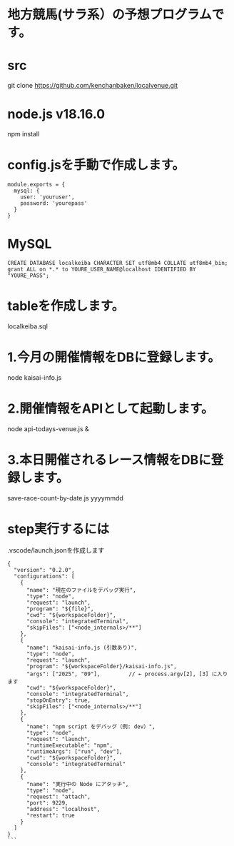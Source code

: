 # 地方競馬(サラ系）の予想プログラムです。
# src
git clone https://github.com/kenchanbaken/localvenue.git
# node.js v18.16.0
npm install
# config.jsを手動で作成します。
```
module.exports = {
  mysql: {
    user: 'youruser',
    password: 'yourepass'
  }
}
```
# MySQL
```
CREATE DATABASE localkeiba CHARACTER SET utf8mb4 COLLATE utf8mb4_bin;
grant ALL on *.* to YOURE_USER_NAME@localhost IDENTIFIED BY "YOURE_PASS";
```
# tableを作成します。
localkeiba.sql
# 1.今月の開催情報をDBに登録します。
node kaisai-info.js
# 2.開催情報をAPIとして起動します。
node api-todays-venue.js &
# 3.本日開催されるレース情報をDBに登録します。
save-race-count-by-date.js yyyymmdd

# step実行するには
.vscode/launch.jsonを作成します
`````````
{
  "version": "0.2.0",
  "configurations": [
    {
      "name": "現在のファイルをデバッグ実行",
      "type": "node",
      "request": "launch",
      "program": "${file}",
      "cwd": "${workspaceFolder}",
      "console": "integratedTerminal",
      "skipFiles": ["<node_internals>/**"]
    },
    {
      "name": "kaisai-info.js (引数あり)",
      "type": "node",
      "request": "launch",
      "program": "${workspaceFolder}/kaisai-info.js",
      "args": ["2025", "09"],         // ← process.argv[2], [3] に入ります
      "cwd": "${workspaceFolder}",
      "console": "integratedTerminal",
      "stopOnEntry": true,
      "skipFiles": ["<node_internals>/**"]
    },
    {
      "name": "npm script をデバッグ（例: dev）",
      "type": "node",
      "request": "launch",
      "runtimeExecutable": "npm",
      "runtimeArgs": ["run", "dev"],
      "cwd": "${workspaceFolder}",
      "console": "integratedTerminal"
    },
    {
      "name": "実行中の Node にアタッチ",
      "type": "node",
      "request": "attach",
      "port": 9229,
      "address": "localhost",
      "restart": true
    }
  ]
}
```

